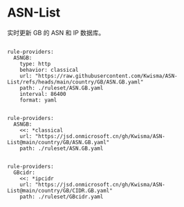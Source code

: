 
# ASN-List

实时更新 GB 的 ASN 和 IP 数据库。

<pre><code class="language-javascript">
rule-providers:
  ASNGB:
    type: http
    behavior: classical
    url: "https://raw.githubusercontent.com/Kwisma/ASN-List/refs/heads/main/country/GB/ASN.GB.yaml"
    path: ./ruleset/ASN.GB.yaml
    interval: 86400
    format: yaml
</code></pre>

<pre><code class="language-javascript">
rule-providers:
  ASNGB:
    <<: *classical
    url: "https://jsd.onmicrosoft.cn/gh/Kwisma/ASN-List@main/country/GB/ASN.GB.yaml"
    path: ./ruleset/ASN.GB.yaml
</code></pre>

<pre><code class="language-javascript">
rule-providers:
  GBcidr:
    <<: *ipcidr
    url: "https://jsd.onmicrosoft.cn/gh/Kwisma/ASN-List@main/country/GB/CIDR.GB.yaml"
    path: ./ruleset/GBcidr.yaml
</code></pre>